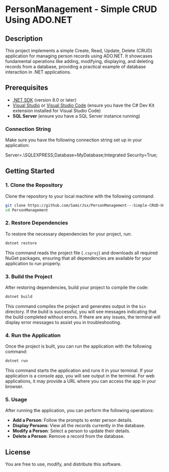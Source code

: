 # PersonManagement - Simple CRUD Using ADO.NET

## Description

This project implements a simple Create, Read, Update, Delete (CRUD) application for managing person records using ADO.NET. It showcases fundamental operations like adding, modifying, displaying, and deleting records from a database, providing a practical example of database interaction in .NET applications.

## Prerequisites

- [.NET SDK](https://dotnet.microsoft.com/download/dotnet/8.0) (version 8.0 or later)
- [Visual Studio](https://visualstudio.microsoft.com/) or [Visual Studio Code](https://code.visualstudio.com/) (ensure you have the C# Dev Kit extension installed for Visual Studio Code)
- **SQL Server** (ensure you have a SQL Server instance running)

### Connection String

Make sure you have the following connection string set up in your application:

Server=.\SQLEXPRESS;Database=MyDatabase;Integrated Security=True;

## Getting Started

### 1. Clone the Repository

Clone the repository to your local machine with the following command:

```bash
git clone https://github.com/SamirJsx/PersonManagement---Simple-CRUD-Using-ADO.NET.git
cd PersonManagement
```

### 2. Restore Dependencies

To restore the necessary dependencies for your project, run:

```bash
dotnet restore
```

This command reads the project file (`.csproj`) and downloads all required NuGet packages, ensuring that all dependencies are available for your application to run properly.

### 3. Build the Project

After restoring dependencies, build your project to compile the code:

```bash
dotnet build
```

This command compiles the project and generates output in the `bin` directory. If the build is successful, you will see messages indicating that the build completed without errors. If there are any issues, the terminal will display error messages to assist you in troubleshooting.

### 4. Run the Application

Once the project is built, you can run the application with the following command:

```bash
dotnet run
```

This command starts the application and runs it in your terminal. If your application is a console app, you will see output in the terminal. For web applications, it may provide a URL where you can access the app in your browser.

### 5. Usage

After running the application, you can perform the following operations:

- **Add a Person**: Follow the prompts to enter person details.
- **Display Persons**: View all the records currently in the database.
- **Modify a Person**: Select a person to update their details.
- **Delete a Person**: Remove a record from the database.

## License

You are free to use, modify, and distribute this software.
